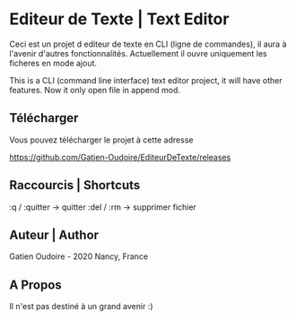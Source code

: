 # Editeur de Texte | Text Editor

Ceci est un projet d editeur de texte en CLI (ligne de commandes), il aura à l'avenir d'autres fonctionnalités. Actuellement il ouvre uniquement les ficheres en mode ajout.

This is a CLI (command line interface) text editor project, it will have other features. Now it only open file in append mod.

## Télécharger

Vous pouvez télécharger le projet à cette adresse

<https://github.com/Gatien-Oudoire/EditeurDeTexte/releases>


## Raccourcis | Shortcuts

:q / :quitter -> quitter
:del / :rm -> supprimer fichier

## Auteur | Author

Gatien Oudoire - 2020 Nancy, France

## A Propos 

Il n'est pas destiné à un grand avenir :)
